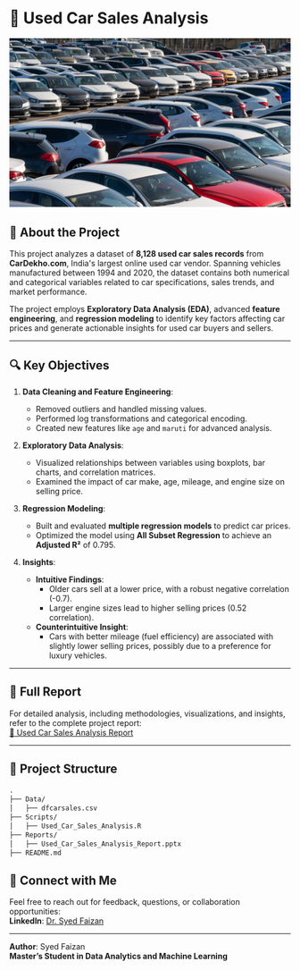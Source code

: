 # 🚗 Used Car Sales Analysis

![Used Car Sales Analysis](https://github.com/SYEDFAIZAN1987/Used-Car-Sales-Analysis/blob/main/pic%201%20used%20car.jpg)

## 📘 About the Project

This project analyzes a dataset of **8,128 used car sales records** from **CarDekho.com**, India's largest online used car vendor. Spanning vehicles manufactured between 1994 and 2020, the dataset contains both numerical and categorical variables related to car specifications, sales trends, and market performance.

The project employs **Exploratory Data Analysis (EDA)**, advanced **feature engineering**, and **regression modeling** to identify key factors affecting car prices and generate actionable insights for used car buyers and sellers.

---

## 🔍 Key Objectives

1. **Data Cleaning and Feature Engineering**:
   - Removed outliers and handled missing values.
   - Performed log transformations and categorical encoding.
   - Created new features like `age` and `maruti` for advanced analysis.

2. **Exploratory Data Analysis**:
   - Visualized relationships between variables using boxplots, bar charts, and correlation matrices.
   - Examined the impact of car make, age, mileage, and engine size on selling price.

3. **Regression Modeling**:
   - Built and evaluated **multiple regression models** to predict car prices.
   - Optimized the model using **All Subset Regression** to achieve an **Adjusted R²** of 0.795.

4. **Insights**:
   - **Intuitive Findings**:
     - Older cars sell at a lower price, with a robust negative correlation (-0.7).
     - Larger engine sizes lead to higher selling prices (0.52 correlation).
   - **Counterintuitive Insight**:
     - Cars with better mileage (fuel efficiency) are associated with slightly lower selling prices, possibly due to a preference for luxury vehicles.

---

## 📜 Full Report

For detailed analysis, including methodologies, visualizations, and insights, refer to the complete project report:  
[📄 Used Car Sales Analysis Report](https://github.com/SYEDFAIZAN1987/Used-Car-Sales-Analysis/blob/main/Used%20Car%20Sales%20Analysis%20Report.pptx)

---

## 📂 Project Structure

```
.
├── Data/
│   ├── dfcarsales.csv
├── Scripts/
│   ├── Used_Car_Sales_Analysis.R
├── Reports/
│   ├── Used_Car_Sales_Analysis_Report.pptx
├── README.md
```
## 🤝 Connect with Me

Feel free to reach out for feedback, questions, or collaboration opportunities:  
**LinkedIn**: [Dr. Syed Faizan](https://www.linkedin.com/in/drsyedfaizanmd/)

---

**Author**: Syed Faizan  
**Master’s Student in Data Analytics and Machine Learning**
